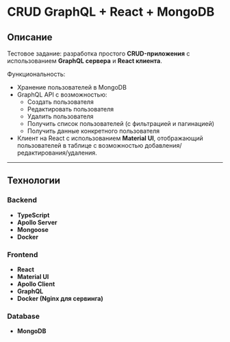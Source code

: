# CRUD GraphQL + React + MongoDB

## Описание

Тестовое задание: разработка простого **CRUD-приложения** с использованием **GraphQL сервера** и **React клиента**.  

Функциональность:  
- Хранение пользователей в MongoDB  
- GraphQL API с возможностью:
  - Создать пользователя  
  - Редактировать пользователя  
  - Удалить пользователя  
  - Получить список пользователей (с фильтрацией и пагинацией)  
  - Получить данные конкретного пользователя  
- Клиент на React с использованием **Material UI**, отображающий пользователей в таблице с возможностью добавления/редактирования/удаления.  

---

## Технологии

### Backend
- **TypeScript**
- **Apollo Server**
- **Mongoose**
- **Docker**

### Frontend
- **React**
- **Material UI**
- **Apollo Client**
- **GraphQL**
- **Docker (Nginx для сервинга)**

### Database
- **MongoDB**